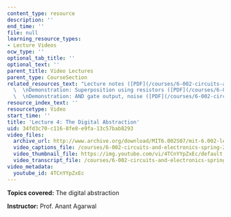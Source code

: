 ```yaml
---
content_type: resource
description: ''
end_time: ''
file: null
learning_resource_types:
- Lecture Videos
ocw_type: ''
optional_tab_title: ''
optional_text: ''
parent_title: Video Lectures
parent_type: CourseSection
related_resources_text: "Lecture notes ([PDF](/courses/6-002-circuits-and-electronics-spring-2007/resources/6002_l4))\
  \  \nDemonstration: Superposition using resistors ([PDF](/courses/6-002-circuits-and-electronics-spring-2007/resources/demo_05))\
  \  \nDemonstration: AND gate output, noise ([PDF](/courses/6-002-circuits-and-electronics-spring-2007/resources/demo_05a))"
resource_index_text: ''
resourcetype: Video
start_time: ''
title: 'Lecture 4: The Digital Abstraction'
uid: 34fd3c70-c116-8fe8-e9fa-13c57bab8293
video_files:
  archive_url: http://www.archive.org/download/MIT6.002S07/mit-6.002-lec4-16sep2003-220k.mp4
  video_captions_file: /courses/6-002-circuits-and-electronics-spring-2007/0cd7700e899151ab93b2aa797ca4d28e_4TCnYYpZxEc.vtt
  video_thumbnail_file: https://img.youtube.com/vi/4TCnYYpZxEc/default.jpg
  video_transcript_file: /courses/6-002-circuits-and-electronics-spring-2007/ef5ca58a46a732de88670504a73470de_4TCnYYpZxEc.pdf
video_metadata:
  youtube_id: 4TCnYYpZxEc
---
```


**Topics covered:** The digital abstraction

**Instructor:** Prof. Anant Agarwal



